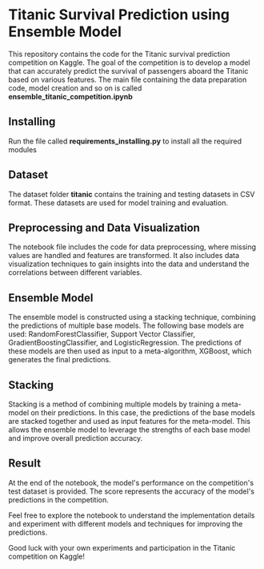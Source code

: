 # Titanic Survival Prediction using Ensemble Model

This repository contains the code for the Titanic survival prediction competition on Kaggle. The goal of the competition is to develop a model that can accurately predict the survival of passengers aboard the Titanic based on various features. The main file containing the data preparation code, model creation and so on is called **ensemble_titanic_competition.ipynb**

## Installing
Run the file called **requirements_installing.py** to install all the required modules

## Dataset
The dataset folder **titanic** contains the training and testing datasets in CSV format. These datasets are used for model training and evaluation.

## Preprocessing and Data Visualization
The notebook file includes the code for data preprocessing, where missing values are handled and features are transformed. It also includes data visualization techniques to gain insights into the data and understand the correlations between different variables.

## Ensemble Model
The ensemble model is constructed using a stacking technique, combining the predictions of multiple base models. The following base models are used: RandomForestClassifier, Support Vector Classifier, GradientBoostingClassifier, and LogisticRegression. The predictions of these models are then used as input to a meta-algorithm, XGBoost, which generates the final predictions.

## Stacking
Stacking is a method of combining multiple models by training a meta-model on their predictions. In this case, the predictions of the base models are stacked together and used as input features for the meta-model. This allows the ensemble model to leverage the strengths of each base model and improve overall prediction accuracy.

## Result
At the end of the notebook, the model's performance on the competition's test dataset is provided. The score represents the accuracy of the model's predictions in the competition.

Feel free to explore the notebook to understand the implementation details and experiment with different models and techniques for improving the predictions.

Good luck with your own experiments and participation in the Titanic competition on Kaggle!
